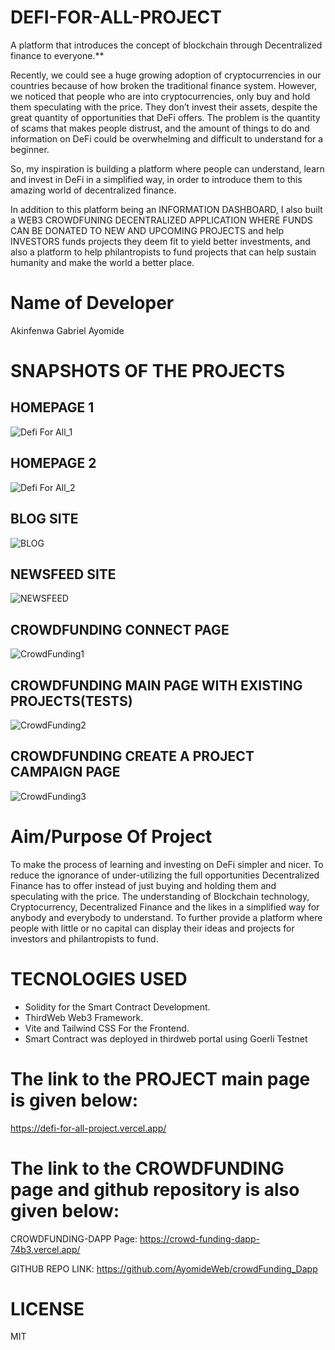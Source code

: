 # DEFI-FOR-ALL-PROJECT
A platform that introduces the concept of blockchain through Decentralized finance to everyone.**

Recently, we could see a huge growing adoption of cryptocurrencies in our countries because of how broken the traditional finance system. 
However, we noticed that people who are into cryptocurrencies, only buy and hold them speculating with the price. They don’t invest their assets,
despite the great quantity of opportunities that DeFi offers. 
The problem is the quantity of scams that makes people distrust, and the amount of things to do and information on DeFi could be overwhelming and difficult to understand 
for a beginner. 

So, my inspiration is building a platform where people can understand, learn and invest in DeFi in a simplified way, 
in order to introduce them to this amazing world of decentralized finance.

In addition to this platform being an INFORMATION DASHBOARD, I also built a WEB3 CROWDFUNING DECENTRALIZED APPLICATION WHERE FUNDS CAN BE DONATED TO NEW AND UPCOMING
PROJECTS and help INVESTORS funds projects they deem fit to yield better investments, and also a platform to help philantropists to fund projects that can help sustain
humanity and make the world a better place.
# Name of Developer
Akinfenwa Gabriel Ayomide

# SNAPSHOTS OF THE PROJECTS
## HOMEPAGE 1
![Defi For All_1](https://user-images.githubusercontent.com/100292401/226241173-92c6635d-192a-4b66-9c06-9bdefd9ade0f.jpg)

## HOMEPAGE 2
![Defi For All_2](https://user-images.githubusercontent.com/100292401/226241172-c6a14a6b-0538-4cce-bca1-3cabf7ce0370.jpg)

## BLOG SITE
![BLOG](https://user-images.githubusercontent.com/100292401/226243268-e84dc9c1-fefa-4d1c-a05f-c375641f3453.jpg)

## NEWSFEED SITE
![NEWSFEED](https://user-images.githubusercontent.com/100292401/226243275-64886772-3ef1-4ed7-98bd-bf37040b19cd.jpg)

## CROWDFUNDING CONNECT PAGE
![CrowdFunding1](https://user-images.githubusercontent.com/100292401/226241167-01b5d7b3-15a0-4732-8609-3983309f2af4.jpg)

## CROWDFUNDING MAIN PAGE WITH EXISTING PROJECTS(TESTS)
![CrowdFunding2](https://user-images.githubusercontent.com/100292401/226242148-86aab15d-7186-4817-91a3-0b4759f571ce.jpg)

## CROWDFUNDING CREATE A PROJECT CAMPAIGN PAGE
![CrowdFunding3](https://user-images.githubusercontent.com/100292401/226242145-bd203d6e-05b6-44cf-9ddc-d7c7cddff78b.jpg)


# Aim/Purpose Of Project

 To make the process of learning and investing on DeFi simpler and nicer.
 To reduce the ignorance of under-utilizing the full opportunities Decentralized Finance has to offer instead of just buying and holding them and speculating with the    price.
 The understanding of Blockchain technology, Cryptocurrency, Decentralized Finance and the likes in a simplified way for anybody and everybody to understand.
 To further provide a platform where people with little or no capital can display their ideas and projects for investors and philantropists to fund.
 
 # TECNOLOGIES USED
 * Solidity for the Smart Contract Development.
 * ThirdWeb Web3 Framework.
 * Vite and Tailwind CSS For the Frontend. 
 * Smart Contract was deployed in thirdweb portal using Goerli Testnet
 
 
 # The link to the PROJECT main page is given below:
 
 https://defi-for-all-project.vercel.app/

# The link to the CROWDFUNDING page and github repository is also given below:

CROWDFUNDING-DAPP Page: https://crowd-funding-dapp-74b3.vercel.app/

GITHUB REPO LINK: https://github.com/AyomideWeb/crowdFunding_Dapp

# LICENSE
MIT
